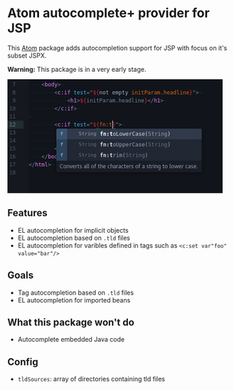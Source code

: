 # Atom autocomplete+ provider for JSP

This [Atom](https://atom.io) package adds autocompletion support for JSP with focus on it's subset JSPX.

**Warning:**
This package is in a very early stage.

![Screenshot of Atom with autocomplete-jsp][screenshot]

## Features
- EL autocompletion for implicit objects
- EL autocompletion based on `.tld` files
- EL autocompletion for varibles defined in tags such as `<c:set var"foo" value="bar"/>`

## Goals
- Tag autocompletion based on `.tld` files
- EL autocompletion for imported beans

## What this package won't do
- Autocomplete embedded Java code

## Config
- `tldSources`: array of directories containing tld files


[screenshot]: https://raw.githubusercontent.com/MoritzKn/atom-autocomplete-jsp/master/doc/img/screenshot-minimal.png
